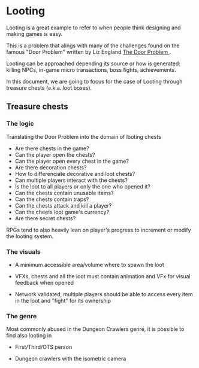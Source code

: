 # Looting

Looting is a great example to refer to when people think designing and making games is easy.

This is a problem that alings with many of the challenges found on the famous "Door Problem" written by Liz England 
[ The Door Problem ](https://lizengland.com/blog/2014/04/the-door-problem/).

Looting can be approached depending its source or how is generated: killing NPCs, in-game micro transactions, boss fights, achievements.

In this document, we are going to focus for the case of Looting through treasure chests (a.k.a. loot boxes).

## Treasure chests

### The logic

Translating the Door Problem into the domain of looting chests
 * Are there chests in the game?
 * Can the player open the chests?
 * Can the player open every chest in the game?
 * Are there decoration chests?
 * How to differenciate decorative and loot chests?
 * Can multiple players interact with the chests?
 * Is the loot to all players or only the one who opened it?
 * Can the chests contain unusable items?
 * Can the chests contain traps?
 * Can the chests attack and kill a player?
 * Can the cheets loot game's currency?
 * Are there secret chests?
 
RPGs tend to also heavily lean on player's progress to increment or modify the looting system.
 

### The visuals

 * A minimum accessible area/volume where to spawn the loot

 * VFXs, chests and all the loot must contain animation and VFx for visual feedback when opened
 
 * Network validated, multiple players should be able to access every item in the loot and "fight" for its ownership
 

### The genre

Most commonly abused in the Dungeon Crawlers genre, it is possible to find  also looting in

 * First/Third/OTS person
 
 * Dungeon crawlers with the isometric camera
 

 



